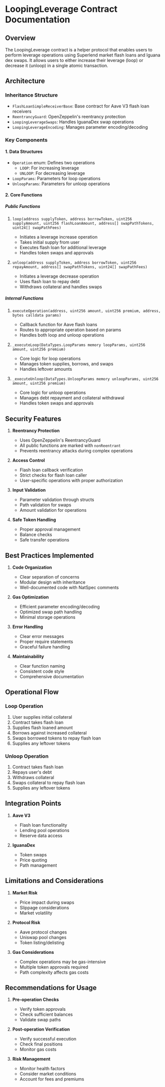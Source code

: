 # LoopingLeverage Contract Documentation

## Overview

The LoopingLeverage contract is a helper protocol that enables users to perform leverage operations using Superlend market flash loans and Iguana dex swaps. It allows users to either increase their leverage (loop) or decrease it (unloop) in a single atomic transaction.

## Architecture

### Inheritance Structure

- `FlashLoanSimpleReceiverBase`: Base contract for Aave V3 flash loan receivers
- `ReentrancyGuard`: OpenZeppelin's reentrancy protection
- `LoopingLeverageSwaps`: Handles IguanaDex swap operations
- `LoopingLeverageEncoding`: Manages parameter encoding/decoding

### Key Components

#### 1. Data Structures

- `Operation` enum: Defines two operations
  - `LOOP`: For increasing leverage
  - `UNLOOP`: For decreasing leverage
- `LoopParams`: Parameters for loop operations
- `UnloopParams`: Parameters for unloop operations

#### 2. Core Functions

##### Public Functions

1. `loop(address supplyToken, address borrowToken, uint256 supplyAmount, uint256 flashLoanAmount, address[] swapPathTokens, uint24[] swapPathFees)`

   - Initiates a leverage increase operation
   - Takes initial supply from user
   - Executes flash loan for additional leverage
   - Handles token swaps and approvals

2. `unloop(address supplyToken, address borrowToken, uint256 repayAmount, address[] swapPathTokens, uint24[] swapPathFees)`
   - Initiates a leverage decrease operation
   - Uses flash loan to repay debt
   - Withdraws collateral and handles swaps

##### Internal Functions

1. `executeOperation(address, uint256 amount, uint256 premium, address, bytes calldata params)`

   - Callback function for Aave flash loans
   - Routes to appropriate operation based on params
   - Handles both loop and unloop operations

2. `_executeLoop(DataTypes.LoopParams memory loopParams, uint256 amount, uint256 premium)`

   - Core logic for loop operations
   - Manages token supplies, borrows, and swaps
   - Handles leftover amounts

3. `_executeUnloop(DataTypes.UnloopParams memory unloopParams, uint256 amount, uint256 premium)`
   - Core logic for unloop operations
   - Manages debt repayment and collateral withdrawal
   - Handles token swaps and approvals

## Security Features

1. **Reentrancy Protection**

   - Uses OpenZeppelin's ReentrancyGuard
   - All public functions are marked with `nonReentrant`
   - Prevents reentrancy attacks during complex operations

2. **Access Control**

   - Flash loan callback verification
   - Strict checks for flash loan caller
   - User-specific operations with proper authorization

3. **Input Validation**

   - Parameter validation through structs
   - Path validation for swaps
   - Amount validation for operations

4. **Safe Token Handling**
   - Proper approval management
   - Balance checks
   - Safe transfer operations

## Best Practices Implemented

1. **Code Organization**

   - Clear separation of concerns
   - Modular design with inheritance
   - Well-documented code with NatSpec comments

2. **Gas Optimization**

   - Efficient parameter encoding/decoding
   - Optimized swap path handling
   - Minimal storage operations

3. **Error Handling**

   - Clear error messages
   - Proper require statements
   - Graceful failure handling

4. **Maintainability**
   - Clear function naming
   - Consistent code style
   - Comprehensive documentation

## Operational Flow

### Loop Operation

1. User supplies initial collateral
2. Contract takes flash loan
3. Supplies flash loaned amount
4. Borrows against increased collateral
5. Swaps borrowed tokens to repay flash loan
6. Supplies any leftover tokens

### Unloop Operation

1. Contract takes flash loan
2. Repays user's debt
3. Withdraws collateral
4. Swaps collateral to repay flash loan
5. Supplies any leftover tokens

## Integration Points

1. **Aave V3**

   - Flash loan functionality
   - Lending pool operations
   - Reserve data access

2. **IguanaDex**
   - Token swaps
   - Price quoting
   - Path management

## Limitations and Considerations

1. **Market Risk**

   - Price impact during swaps
   - Slippage considerations
   - Market volatility

2. **Protocol Risk**

   - Aave protocol changes
   - Uniswap pool changes
   - Token listing/delisting

3. **Gas Considerations**
   - Complex operations may be gas-intensive
   - Multiple token approvals required
   - Path complexity affects gas costs

## Recommendations for Usage

1. **Pre-operation Checks**

   - Verify token approvals
   - Check sufficient balances
   - Validate swap paths

2. **Post-operation Verification**

   - Verify successful execution
   - Check final positions
   - Monitor gas costs

3. **Risk Management**
   - Monitor health factors
   - Consider market conditions
   - Account for fees and premiums
